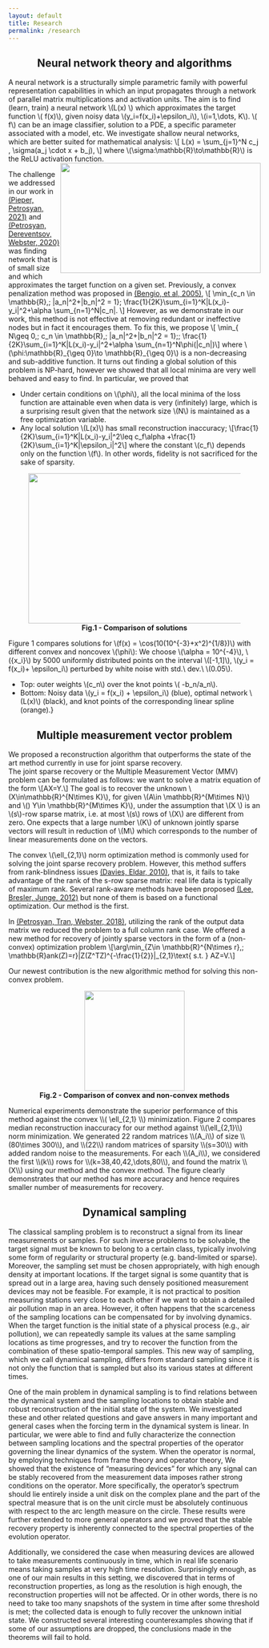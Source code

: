 ```yaml
---
layout: default
title: Research
permalink: /research
--- 
```


##  <center> Neural network theory and algorithms

A neural network is a structurally simple parametric family with powerful representation capabilities in which an input propagates through a network  of  parallel matrix multiplications and activation units.
The aim is to find (learn, train) a neural network  \\(L(x) \\) which approximates the target function \\( f(x)\\), given noisy data \\(y_i=f(x_i)+\epsilon_i\\), \\(i=1,\dots, K\\).  \\( f\\) can be  an image classifier, solution to a PDE, a specific parameter associated with a model, etc. 
We investigate shallow neural networks, which are better suited for mathematical analysis:
\\[    L(x) = \sum_{j=1}^N c_j \, \sigma(a_j \cdot x + b_j),
\\]
where   \\(\sigma:\mathbb{R}\to\mathbb{R}\\) is the ReLU activation function.
<img style="float: right;" width="400" height="220" src="{{site.baseurl}}/assets/nnpic.png">


The challenge we addressed in our work in [(Pieper, Petrosyan, 2021)](https://arxiv.org/abs/2004.11515) and [(Petrosyan, Dereventsov, Webster, 2020)](https://arxiv.org/abs/1910.02743)  was finding  network that is of small size and which approximates the target function on a given set. Previously, a convex penalization method was proposed in [(Bengio, et al, 2005)](https://proceedings.neurips.cc/paper/2005/file/0fc170ecbb8ff1afb2c6de48ea5343e7-Paper.pdf),
\\[
\min_{c_n \in \mathbb{R},\;  \|a_n\|^2+|b_n|^2 = 1}\;  \frac{1}{2K}\sum_{i=1}^K|L(x_i)-y_i|^2+\alpha  \sum_{n=1}^N|c_n|.
\\]
However, as we demonstrate in our work, this method is not effective at removing redundant or ineffective nodes but in fact it encourages them. To fix this, we propose
\\[ \min_{ N\geq 0,\; c_n \in \mathbb{R},\;  \|a_n\|^2+|b_n|^2 = 1}\;\;  \frac{1}{2K}\sum_{i=1}^K|L(x_i)-y_i|^2+\alpha \sum_{n=1}^N\phi(|c_n|)\\]
where \\(\phi:\mathbb{R}\_{\geq 0}\to \mathbb{R}\_{\geq 0}\\) is a non-decreasing and sub-additive function. It turns out finding a global solution of this problem is NP-hard, however we showed that all local minima are very well behaved and  easy to find.  In particular, we proved that 

* Under certain conditions on \\(\phi\\), all the local minima of the loss function are attainable even when data is very (infinitely) large, which is a surprising result given that the network size  \\(N\\) is maintained as a free optimization variable.
 * Any local solution \\(L(x)\\) has small reconstruction inaccuracy; 
   \\[\frac{1}{2K}\sum_{i=1}^K|L(x_i)-y_i|^2\leq c_f\alpha +\frac{1}{2K}\sum_{i=1}^K|\epsilon_i|^2\\]
    where the constant \\(c_f\\) depends only on the function \\(f\\). In other words, fidelity is not sacrificed for the sake of sparsity. 
 
 <center>
 	<figure>
<img   width="700" height="300" src="{{site.baseurl}}/assets/comparison.png">
<figcaption align = "center"><b>Fig.1 - Comparison of solutions</b></figcaption>
</figure>
</center>

Figure 1 compares solutions   for \\(f(x) = \cos(10(10^{-3}+x^2)^{1/8})\\)
  with different convex and noncovex \\(\phi\\): We choose \\(\alpha = 10^{-4}\\), \\({x_i}\\)
  by 5000 uniformly distributed points on the interval \\([-1,1]\\), \\(y_i = f(x_i)+
  \epsilon_i\\) perturbed by white
  noise with std.\ dev.\ \\(0.05\\).
  * Top: outer weights \\(c_n\\) over the knot points \\( -b_n/a_n\\).
  * Bottom: Noisy data \\(y_i = f(x_i) + \epsilon_i\\) (blue), optimal
  network \\(L(x)\\) (black), and knot points of the corresponding linear spline
  (orange).}
 
## <center> Multiple measurement vector problem


We proposed a reconstruction algorithm that outperforms the  state of the art
 method  currently in use for joint sparse recovery.  
The joint sparse recovery or the Multiple Measurement Vector (MMV) problem can be formulated as follows: we want to solve a matrix equation of the form
\\[AX=Y.\\]
The goal is to  recover the unknown \\(X\in\mathbb{R}^{N\times K}\\), for given \\(A\in \mathbb{R}^{M\times N}\\) and \\() Y\in \mathbb{R}^{M\times K}\\),   under the assumption  that  \\(X \\) is an \\(s\\)-row sparse matrix, i.e. at most \\(s\\) rows of \\(X\\) are different from zero. One expects that a large  number  \\(K\\) of unknown jointly sparse vectors  will result in reduction of \\(M\\) which corresponds to the number of linear measurements done on the vectors. 

The convex \\(\ell_{2,1}\\) norm optimization method is commonly used for solving the joint sparse recovery problem.
However, this method suffers from rank-blindness issues  [(Davies, Eldar, 2010)](https://arxiv.org/abs/1004.4529), that is, it fails to take advantage of the rank of the s-row sparse  matrix: real life data is typically of  maximum rank. Several rank-aware methods have been proposed [(Lee, Bresler, Junge, 2012)](https://arxiv.org/abs/1004.3071) but none of them is based on a functional optimization. Our method is the first. 

In  [(Petrosyan, Tran, Webster, 2018)](https://arxiv.org/abs/1811.08778), utilizing the rank of the output data matrix we reduced the problem to a full column rank case.  We offered a new  method for recovery of jointly sparse vectors in the form of  a (non-convex)  optimization problem 
\\[\arg\min\_{Z\in \mathbb{R}^{N\times r},\; \mathbb{R}ank(Z)=r}\|Z(Z^TZ)^{-\frac{1}{2}}\|\_{2,1}\text{  s.t.  } AZ=V.\\]


Our newest contribution is the new algorithmic method for solving this non-convex problem.
<figure>
	<center>
<img   height="200" src="{{site.baseurl}}/assets/comparisonmmv.png">
<figcaption align = "center"><b>Fig.2 - Comparison of convex and non-convex methods</b></figcaption>
</center>
</figure>
Numerical experiments demonstrate the superior performance of this method against the convex \\( \ell_{2,1} \\) minimization. Figure 2 compares median reconstruction inaccuracy for our method against \\(\ell_{2,1}\\) norm minimization. We generated 22 random  matrices \\(A_i\\) of size \\(80\times 300\\),  and \\(22\\) random matrices of sparsity \\(s=30\\) with added random noise to the measurements. For each \\(A_i\\), we considered the first \\(k\\) rows for \\(k=38,40,42,\dots,80\\), and found the matrix \\(X\\) using our method and the convex method. The figure clearly demonstrates that our method has more accuracy and hence requires smaller number of measurements for recovery. 


## <center> Dynamical sampling
		

The classical sampling problem is to reconstruct a signal from its linear measurements or samples.  For such inverse problems to be solvable, the target signal  must be known to belong to a certain class, typically involving some form of regularity or   structural property (e.g. band-limited or sparse). Moreover, the sampling set must be chosen appropriately, with high enough density at important locations. If the target signal is some  quantity that is spread out in a large area, having such densely positioned measurement devices may not be feasible. For example, it is not practical to position measuring stations very close to each other if we want to obtain a detailed air pollution map in an area.
 However, it often happens that the scarceness of the sampling locations can be compensated for by involving dynamics. When the target function is the initial state of a physical process (e.g.,  air pollution), we can repeatedly sample its values at the same sampling locations as time progresses, and try to recover the function from the combination of these spatio-temporal samples. This new way of sampling, which we call dynamical sampling, differs from standard sampling since it is not only the function that is sampled but also its various states at different times.

One of the main problem in dynamical sampling is to find relations between the dynamical system and the sampling locations to obtain stable and robust reconstruction of the initial state of the system. We investigated these and other related questions and gave answers in many important and general cases when the forcing term in the dynamical system is linear. In particular, we were able to find and fully characterize the connection between sampling locations and the spectral properties of the operator governing the linear dynamics of the system. When the operator is normal, by employing techniques from frame theory and operator theory,  We showed that the existence of “measuring devices” for which any signal can be stably recovered from the measurement data imposes rather strong conditions on the operator. More specifically, the operator’s spectrum should lie entirely inside a unit disk on the complex plane and the part of the spectral measure that is on the unit circle must be absolutely continuous with respect to the arc length measure on the circle. These results were further extended to more general operators and we proved that the stable recovery property is inherently connected to the spectral properties of the evolution operator. 


Additionally, we considered the case when measuring devices are allowed to take measurements continuously in time, which in real life scenario means taking samples at very high time resolution.  Surprisingly enough, as one of our main results in this setting, we discovered that in terms of reconstruction properties, as long as the resolution is high enough, the reconstruction properties will not be affected. Or in other words, there is no need to take too many snapshots of the system in time after some threshold is met; the collected data is enough to fully recover the unknown initial state. We constructed several interesting counterexamples showing that if some of our assumptions are dropped, the conclusions made in the theorems will fail to hold.  		



